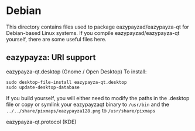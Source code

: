 
Debian
====================
This directory contains files used to package eazypayzad/eazypayza-qt
for Debian-based Linux systems. If you compile eazypayzad/eazypayza-qt yourself, there are some useful files here.

## eazypayza: URI support ##


eazypayza-qt.desktop  (Gnome / Open Desktop)
To install:

	sudo desktop-file-install eazypayza-qt.desktop
	sudo update-desktop-database

If you build yourself, you will either need to modify the paths in
the .desktop file or copy or symlink your eazypayzaqt binary to `/usr/bin`
and the `../../share/pixmaps/eazypayza128.png` to `/usr/share/pixmaps`

eazypayza-qt.protocol (KDE)

